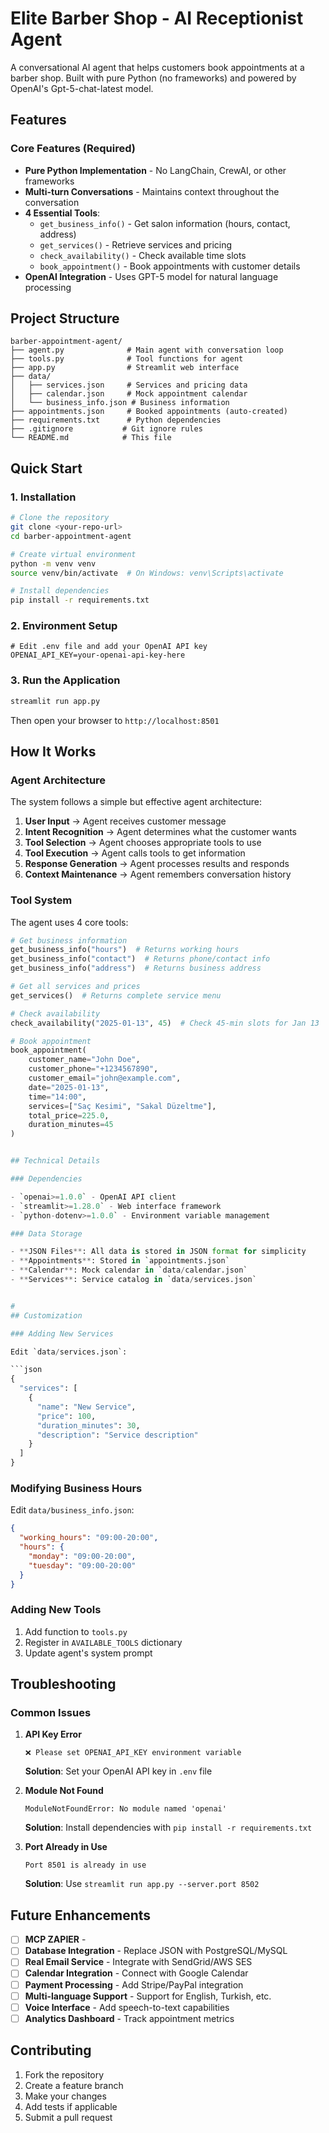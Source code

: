 # Elite Barber Shop - AI Receptionist Agent

A conversational AI agent that helps customers book appointments at a barber shop. Built with pure Python (no frameworks) and powered by OpenAI's Gpt-5-chat-latest model.

## Features

### Core Features (Required)
- **Pure Python Implementation** - No LangChain, CrewAI, or other frameworks
- **Multi-turn Conversations** - Maintains context throughout the conversation
- **4 Essential Tools**:
  - `get_business_info()` - Get salon information (hours, contact, address)
  - `get_services()` - Retrieve services and pricing
  - `check_availability()` - Check available time slots
  - `book_appointment()` - Book appointments with customer details
- **OpenAI Integration** - Uses GPT-5 model for natural language processing


## Project Structure

```
barber-appointment-agent/
├── agent.py              # Main agent with conversation loop
├── tools.py              # Tool functions for agent
├── app.py                # Streamlit web interface
├── data/
│   ├── services.json     # Services and pricing data
│   ├── calendar.json     # Mock appointment calendar
│   └── business_info.json # Business information
├── appointments.json     # Booked appointments (auto-created)
├── requirements.txt      # Python dependencies
├── .gitignore           # Git ignore rules
└── README.md            # This file
```

## Quick Start

### 1. Installation

```bash
# Clone the repository
git clone <your-repo-url>
cd barber-appointment-agent

# Create virtual environment
python -m venv venv
source venv/bin/activate  # On Windows: venv\Scripts\activate

# Install dependencies
pip install -r requirements.txt
```

### 2. Environment Setup

```
# Edit .env file and add your OpenAI API key
OPENAI_API_KEY=your-openai-api-key-here
```

### 3. Run the Application

```bash
streamlit run app.py
```

Then open your browser to `http://localhost:8501`

## How It Works

### Agent Architecture

The system follows a simple but effective agent architecture:

1. **User Input** → Agent receives customer message
2. **Intent Recognition** → Agent determines what the customer wants
3. **Tool Selection** → Agent chooses appropriate tools to use
4. **Tool Execution** → Agent calls tools to get information
5. **Response Generation** → Agent processes results and responds
6. **Context Maintenance** → Agent remembers conversation history

### Tool System

The agent uses 4 core tools:

```python
# Get business information
get_business_info("hours")  # Returns working hours
get_business_info("contact")  # Returns phone/contact info
get_business_info("address")  # Returns business address

# Get all services and prices
get_services()  # Returns complete service menu

# Check availability
check_availability("2025-01-13", 45)  # Check 45-min slots for Jan 13

# Book appointment
book_appointment(
    customer_name="John Doe",
    customer_phone="+1234567890",
    customer_email="john@example.com",
    date="2025-01-13",
    time="14:00",
    services=["Saç Kesimi", "Sakal Düzeltme"],
    total_price=225.0,
    duration_minutes=45
)


## Technical Details

### Dependencies

- `openai>=1.0.0` - OpenAI API client
- `streamlit>=1.28.0` - Web interface framework
- `python-dotenv>=1.0.0` - Environment variable management

### Data Storage

- **JSON Files**: All data is stored in JSON format for simplicity
- **Appointments**: Stored in `appointments.json`
- **Calendar**: Mock calendar in `data/calendar.json`
- **Services**: Service catalog in `data/services.json`


#
## Customization

### Adding New Services

Edit `data/services.json`:

```json
{
  "services": [
    {
      "name": "New Service",
      "price": 100,
      "duration_minutes": 30,
      "description": "Service description"
    }
  ]
}
```

### Modifying Business Hours

Edit `data/business_info.json`:

```json
{
  "working_hours": "09:00-20:00",
  "hours": {
    "monday": "09:00-20:00",
    "tuesday": "09:00-20:00"
  }
}
```

### Adding New Tools

1. Add function to `tools.py`
2. Register in `AVAILABLE_TOOLS` dictionary
3. Update agent's system prompt

## Troubleshooting

### Common Issues

1. **API Key Error**
   ```
   ❌ Please set OPENAI_API_KEY environment variable
   ```
   **Solution**: Set your OpenAI API key in `.env` file

2. **Module Not Found**
   ```
   ModuleNotFoundError: No module named 'openai'
   ```
   **Solution**: Install dependencies with `pip install -r requirements.txt`

3. **Port Already in Use**
   ```
   Port 8501 is already in use
   ```
   **Solution**: Use `streamlit run app.py --server.port 8502`

## Future Enhancements
- [ ] **MCP ZAPIER** - 
- [ ] **Database Integration** - Replace JSON with PostgreSQL/MySQL
- [ ] **Real Email Service** - Integrate with SendGrid/AWS SES
- [ ] **Calendar Integration** - Connect with Google Calendar
- [ ] **Payment Processing** - Add Stripe/PayPal integration
- [ ] **Multi-language Support** - Support for English, Turkish, etc.
- [ ] **Voice Interface** - Add speech-to-text capabilities
- [ ] **Analytics Dashboard** - Track appointment metrics

## Contributing

1. Fork the repository
2. Create a feature branch
3. Make your changes
4. Add tests if applicable
5. Submit a pull request


